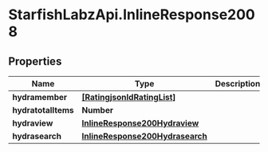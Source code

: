 # StarfishLabzApi.InlineResponse2008

## Properties
Name | Type | Description | Notes
------------ | ------------- | ------------- | -------------
**hydramember** | [**[RatingjsonldRatingList]**](RatingjsonldRatingList.md) |  | 
**hydratotalItems** | **Number** |  | [optional] 
**hydraview** | [**InlineResponse200Hydraview**](InlineResponse200Hydraview.md) |  | [optional] 
**hydrasearch** | [**InlineResponse200Hydrasearch**](InlineResponse200Hydrasearch.md) |  | [optional] 
